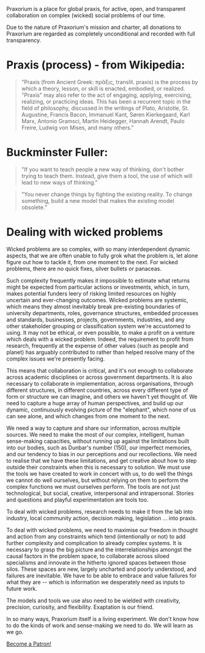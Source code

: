 Praxorium is a place for global praxis, for active, open, and transparent collaboration on complex (wicked) social problems of our time.

Due to the nature of Praxorium's mission and charter, all donations to Praxorium are regarded as completely unconditional and recorded with full transparency.

# Praxis (process) - from Wikipedia:

> "Praxis (from Ancient Greek: πρᾶξις, translit. praxis) is the process by which a theory, lesson, or skill is enacted, embodied, or realized. "Praxis" may also refer to the act of engaging, applying, exercising, realizing, or practicing ideas. This has been a recurrent topic in the field of philosophy, discussed in the writings of Plato, Aristotle, St. Augustine, Francis Bacon, Immanuel Kant, Søren Kierkegaard, Karl Marx, Antonio Gramsci, Martin Heidegger, Hannah Arendt, Paulo Freire, Ludwig von Mises, and many others."

# Buckminster Fuller:

>"If you want to teach people a new way of thinking, don't bother trying to teach them. Instead, give them a tool, the use of which will lead to new ways of thinking.”

>"You never change things by fighting the existing reality. To change something, build a new model that makes the existing model obsolete.”

# Dealing with wicked problems

Wicked problems are so complex, with so many interdependent dynamic aspects, that we are often unable to fully grok what the problem is, let alone figure out how to tackle it, from one moment to the next. For wicked problems, there are no quick fixes, silver bullets or panaceas. 

Such complexity frequently makes it impossible to estimate what returns might be expected from particular actions or investments, which, in turn, makes potential funders leery of risking limited resources on highly uncertain and ever-changing outcomes. Wicked problems are systemic, which means they almost inevitably break pre-existing boundaries of university departments, roles, governance structures, embedded processes and standards, businesses, projects, governments, industries, and any other stakeholder grouping or classification system we're accustomed to using. It may not be ethical, or even possible, to make a profit on a venture which deals with a wicked problem. Indeed, the requirement to profit from research, frequently at the expense of other values (such as people and planet) has arguably contributed to rather than helped resolve many of the complex issues we're presently facing.

This means that collaboration is critical, and it's not enough to collaborate across academic disciplines or across government departments. It is also necessary to collaborate in implementation, across organisations, through different structures, in different countries, across every different type of form or structure we can imagine, and others we haven't yet thought of. We need to capture a huge array of human perspectives, and build up our dynamic, continuously evolving picture of the "elephant", which none of us can see alone, and which changes from one moment to the next.

We need a way to capture and share our information, across multiple sources. We need to make the most of our complex, intelligent, human sense-making capacities, without running up against the limitations built into our bodies, such as Dunbar's number (150), our imperfect memories, and our tendency to bias in our perceptions and our recollections. We need to realise that we have these limitations, and get creative about how to step outside their constraints when this is necessary to solution. We must use the tools we have created to work in concert with us, to do well the things we cannot do well ourselves, but without relying on them to perform the complex functions we must ourselves perform. The tools are not just technological, but social, creative, interpersonal and intrapersonal. Stories and questions and playful experimentation are tools too.

To deal with wicked problems, research needs to make it from the lab into industry, local community action, decision making, legislation ... into praxis.

To deal with wicked problems, we need to maximise our freedom in thought and action from any constraints which tend (intentionally or not) to add further complexity and complication to already complex systems. It is necessary to grasp the big picture and the interrelationships amongst the causal factors in the problem space, to collaborate across siloed specialisms and innovate in the hitherto ignored spaces between those silos. These spaces are new, largely uncharted and poorly understood, and failures are inevitable. We have to be able to embrace and value failures for what they are -- which is information we desperately need as inputs to future work.

The models and tools we use also need to be wielded with creativity, precision, curiosity, and flexibility. Exaptation is our friend.

In so many ways, Praxorium itself is a living experiment. We don't know how to do the kinds of work and sense-making we need to do. We will learn as we go.

<a href="https://www.patreon.com/bePatron?u=14614577" data-patreon-widget-type="become-patron-button">Become a Patron!</a><script async src="https://c6.patreon.com/becomePatronButton.bundle.js"></script>
